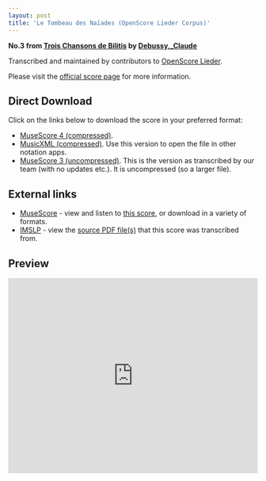 ```yaml
---
layout: post
title: 'Le Tombeau des Naïades (OpenScore Lieder Corpus)'
---
```


__No.3 from [Trois Chansons de Bilitis](https://fourscoreandmore.org/openscore/lieder/Debussy%2C_Claude/Trois_Chansons_de_Bilitis/) by [Debussy,_Claude](https://fourscoreandmore.org/openscore/lieder/Debussy%2C_Claude)__

Transcribed and maintained by contributors to [OpenScore Lieder].

Please visit the [official score page] for more information.

[official score page]: https://musescore.com/openscore-lieder-corpus/scores/5079459
[OpenScore Lieder]: https://musescore.com/openscore-lieder-corpus

## Direct Download

Click on the links below to download the score in your preferred format:
- [MuseScore 4 (compressed)](https://fourscoreandmore.org/openscore/lieder/Debussy%2C_Claude/Trois_Chansons_de_Bilitis/3_Le_Tombeau_des_Na%C3%AFades.mscz).
- [MusicXML (compressed)](https://fourscoreandmore.org/openscore/lieder/Debussy%2C_Claude/Trois_Chansons_de_Bilitis/3_Le_Tombeau_des_Na%C3%AFades.mxl). Use this version to open the file in other notation apps.
- [MuseScore 3 (uncompressed)](https://raw.githubusercontent.com/OpenScore/Lieder/refs/heads/main/scores/Debussy%2C_Claude/Trois_Chansons_de_Bilitis/3_Le_Tombeau_des_Na%C3%AFades/lc5079459.mscx). This is the version as transcribed by our team (with no updates etc.). It is uncompressed (so a larger file).

## External links

- [MuseScore] - view and listen to [this score][MuseScore], or download in a variety of formats.
- [IMSLP] - view the [source PDF file(s)][IMSLP] that this score was transcribed from.

[MuseScore]: https://musescore.com/score/5079459
[IMSLP]: https://imslp.org/wiki/Special:ReverseLookup/225679

## Preview

<iframe width="100%" height="394" src="https://musescore.com/openscore-lieder-corpus/scores/5079459/embed" frameborder="0" allowfullscreen allow="autoplay; fullscreen"></iframe>

